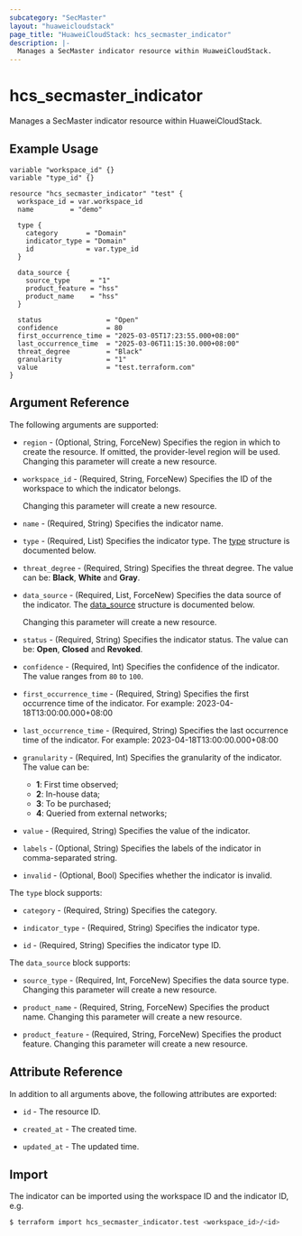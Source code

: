 ```yaml
---
subcategory: "SecMaster"
layout: "huaweicloudstack"
page_title: "HuaweiCloudStack: hcs_secmaster_indicator"
description: |-
  Manages a SecMaster indicator resource within HuaweiCloudStack.
---
```


# hcs_secmaster_indicator

Manages a SecMaster indicator resource within HuaweiCloudStack.

## Example Usage

```hcl
variable "workspace_id" {}
variable "type_id" {}

resource "hcs_secmaster_indicator" "test" {
  workspace_id = var.workspace_id
  name         = "demo"
  
  type {
    category       = "Domain"
    indicator_type = "Domain"
    id             = var.type_id
  }

  data_source {
    source_type     = "1"
    product_feature = "hss"
    product_name    = "hss"
  }

  status                = "Open"
  confidence            = 80
  first_occurrence_time = "2025-03-05T17:23:55.000+08:00"
  last_occurrence_time  = "2025-03-06T11:15:30.000+08:00"
  threat_degree         = "Black"
  granularity           = "1"
  value                 = "test.terraform.com"
}
```

## Argument Reference

The following arguments are supported:

* `region` - (Optional, String, ForceNew) Specifies the region in which to create the resource.
  If omitted, the provider-level region will be used. Changing this parameter will create a new resource.

* `workspace_id` - (Required, String, ForceNew) Specifies the ID of the workspace to which the indicator belongs.

  Changing this parameter will create a new resource.

* `name` - (Required, String) Specifies the indicator name.

* `type` - (Required, List) Specifies the indicator type.
  The [type](#Indicator_IndicatorType) structure is documented below.

* `threat_degree` - (Required, String) Specifies the threat degree.
  The value can be: **Black**, **White** and **Gray**.

* `data_source` - (Required, List, ForceNew) Specifies the data source of the indicator.
  The [data_source](#Indicator_DataSource) structure is documented below.

  Changing this parameter will create a new resource.

* `status` - (Required, String) Specifies the indicator status.
  The value can be: **Open**, **Closed** and **Revoked**.

* `confidence` - (Required, Int) Specifies the confidence of the indicator.
  The value ranges from `80` to `100`.

* `first_occurrence_time` - (Required, String) Specifies the first occurrence time of the indicator.
  For example: 2023-04-18T13:00:00.000+08:00

* `last_occurrence_time` - (Required, String) Specifies the last occurrence time of the indicator.
  For example: 2023-04-18T13:00:00.000+08:00

* `granularity` - (Required, Int) Specifies the granularity of the indicator.
  The value can be:
  + **1**: First time observed;
  + **2**: In-house data;
  + **3**: To be purchased;
  + **4**: Queried from external networks;

* `value` - (Required, String) Specifies the value of the indicator.

* `labels` - (Optional, String) Specifies the labels of the indicator in comma-separated string.

* `invalid` - (Optional, Bool) Specifies whether the indicator is invalid.

<a name="Indicator_IndicatorType"></a>
The `type` block supports:

* `category` - (Required, String) Specifies the category.

* `indicator_type` - (Required, String) Specifies the indicator type.

* `id` - (Required, String) Specifies the indicator type ID.

<a name="Indicator_DataSource"></a>
The `data_source` block supports:

* `source_type` - (Required, Int, ForceNew) Specifies the data source type.
  Changing this parameter will create a new resource.

* `product_name` - (Required, String, ForceNew) Specifies the product name.
  Changing this parameter will create a new resource.

* `product_feature` - (Required, String, ForceNew) Specifies the product feature.
  Changing this parameter will create a new resource.

## Attribute Reference

In addition to all arguments above, the following attributes are exported:

* `id` - The resource ID.

* `created_at` - The created time.

* `updated_at` - The updated time.

## Import

The indicator can be imported using the workspace ID and the indicator ID, e.g.

```bash
$ terraform import hcs_secmaster_indicator.test <workspace_id>/<id>
```
